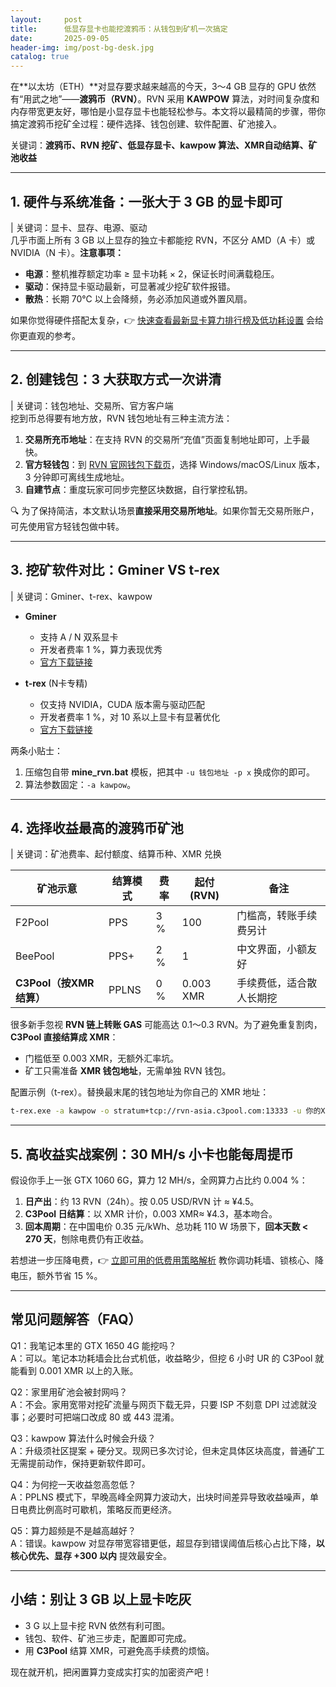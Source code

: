 ```yaml
---
layout:     post
title:      低显存显卡也能挖渡鸦币：从钱包到矿机一次搞定
date:       2025-09-05
header-img: img/post-bg-desk.jpg
catalog: true
---
```


在**以太坊（ETH）**对显存要求越来越高的今天，3～4 GB 显存的 GPU 依然有“用武之地”——**渡鸦币（RVN）**。RVN 采用 **KAWPOW** 算法，对时间复杂度和内存带宽更友好，哪怕是小显存显卡也能轻松参与。本文将以最精简的步骤，带你搞定渡鸦币挖矿全过程：硬件选择、钱包创建、软件配置、矿池接入。  

关键词：**渡鸦币、RVN 挖矿、低显存显卡、kawpow 算法、XMR自动结算、矿池收益**

---

## 1. 硬件与系统准备：一张大于 3 GB 的显卡即可

| 关键词：显卡、显存、电源、驱动  
几乎市面上所有 3 GB 以上显存的独立卡都能挖 RVN，不区分 AMD（A 卡）或 NVIDIA（N 卡）。**注意事项：**

- **电源**：整机推荐额定功率 ≥ 显卡功耗 × 2，保证长时间满载稳压。  
- **驱动**：保持显卡驱动最新，可显著减少挖矿软件报错。  
- **散热**：长期 70℃ 以上会降频，务必添加风道或外置风扇。  

如果你觉得硬件搭配太复杂，👉 [快速查看最新显卡算力排行榜及低功耗设置](https://okxdog.com/) 会给你更直观的参考。

---

## 2. 创建钱包：3 大获取方式一次讲清

| 关键词：钱包地址、交易所、官方客户端  
挖到币总得要有地方放，RVN 钱包地址有三种主流方法：

1. **交易所充币地址**：在支持 RVN 的交易所“充值”页面复制地址即可，上手最快。  
2. **官方轻钱包**：到 [RVN 官网钱包下载页](https://ravencoin.org/wallet/)，选择 Windows/macOS/Linux 版本，3 分钟即可离线生成地址。  
3. **自建节点**：重度玩家可同步完整区块数据，自行掌控私钥。  

🔍 为了保持简洁，本文默认场景**直接采用交易所地址**。如果你暂无交易所账户，可先使用官方轻钱包做中转。

---

## 3. 挖矿软件对比：Gminer VS t-rex

| 关键词：Gminer、t-rex、kawpow

- **Gminer**  
  - 支持 A / N 双系显卡  
  - 开发者费率 1 %，算力表现优秀  
  - [官方下载链接](https://github.com/develsoftware/GMinerRelease/releases)

- **t-rex** (N卡专精)  
  - 仅支持 NVIDIA，CUDA 版本需与驱动匹配  
  - 开发者费率 1 %，对 10 系以上显卡有显著优化  
  - [官方下载链接](https://github.com/trexminer/T-Rex/releases)

两条小贴士：

1. 压缩包自带 **mine_rvn.bat** 模板，把其中 `-u 钱包地址 -p x` 换成你的即可。  
2. 算法参数固定：`-a kawpow`。

---

## 4. 选择收益最高的渡鸦币矿池

| 关键词：矿池费率、起付额度、结算币种、XMR 兑换

| 矿池示意            | 结算模式 | 费率 | 起付 (RVN) | 备注                       |
|---------------------|----------|------|------------|----------------------------|
| F2Pool              | PPS      | 3 %  | 100        | 门槛高，转账手续费另计      |
| BeePool             | PPS+     | 2 %  | 1          | 中文界面，小额友好          |
| **C3Pool（按XMR结算）** | PPLNS    | 0 %  | 0.003 XMR  | 手续费低，适合散人长期挖    |

很多新手忽视 **RVN 链上转账 GAS** 可能高达 0.1～0.3 RVN。为了避免重复割肉，**C3Pool 直接结算成 XMR**：  
- 门槛低至 0.003 XMR，无额外汇率坑。  
- 矿工只需准备 **XMR 钱包地址**，无需单独 RVN 钱包。  

配置示例（t-rex）。替换最末尾的钱包地址为你自己的 XMR 地址：  
```bash
t-rex.exe -a kawpow -o stratum+tcp://rvn-asia.c3pool.com:13333 -u 你的XMR地址 -p x~kawpow
```

---

## 5. 高收益实战案例：30 MH/s 小卡也能每周提币

假设你手上一张 GTX 1060 6G，算力 12 MH/s，全网算力占比约 0.004 %：  

1. **日产出**：约 13 RVN（24h）。按 0.05 USD/RVN 计 ≈ ¥4.5。  
2. **C3Pool 日结算**：以 XMR 计价，0.003 XMR≈ ¥4.3，基本吻合。  
3. **回本周期**：在中国电价 0.35 元/kWh、总功耗 110 W 场景下，**回本天数 < 270 天**，刨除电费仍有正收益。

若想进一步压降电费，👉 [立即可用的低费用策略解析](https://okxdog.com/) 教你调功耗墙、锁核心、降电压，额外节省 15 %。

---

## 常见问题解答（FAQ）

Q1：我笔记本里的 GTX 1650 4G 能挖吗？  
A：可以。笔记本功耗墙会比台式机低，收益略少，但挖 6 小时 UR 的 C3Pool 就能看到 0.001 XMR 以上的入账。

Q2：家里用矿池会被封网吗？  
A：不会。家用宽带对挖矿流量与网页下载无异，只要 ISP 不刻意 DPI 过滤就没事；必要时可把端口改成 80 或 443 混淆。

Q3：kawpow 算法什么时候会升级？  
A：升级须社区提案 + 硬分叉。现网已多次讨论，但未定具体区块高度，普通矿工无需提前动作，保持更新软件即可。

Q4：为何挖一天收益忽高忽低？  
A：PPLNS 模式下，早晚高峰全网算力波动大，出块时间差异导致收益噪声，单日电费比例高时可歇机，策略反而更经济。

Q5：算力超频是不是越高越好？  
A：错误。kawpow 对显存带宽容错更低，超显存到错误阈值后核心占比下降，**以核心优先、显存 +300 以内** 提效最安全。

---

## 小结：别让 3 GB 以上显卡吃灰

- 3 G 以上显卡挖 RVN 依然有利可图。  
- 钱包、软件、矿池三步走，配置即可完成。  
- 用 **C3Pool** 结算 XMR，可避免高手续费的烦恼。  

现在就开机，把闲置算力变成实打实的加密资产吧！
